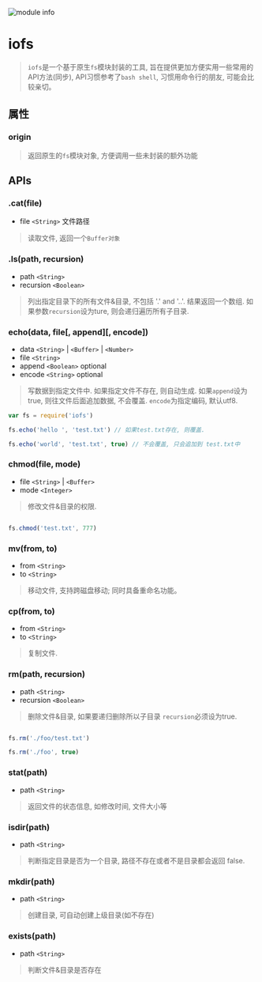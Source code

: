 ![module info](https://nodei.co/npm/iofs.png?downloads=true&downloadRank=true&stars=true)

# iofs
> `iofs`是一个基于原生`fs`模块封装的工具, 旨在提供更加方便实用一些常用的API方法(同步), API习惯参考了`bash shell`, 习惯用命令行的朋友, 可能会比较亲切。

## 属性 

### origin
> 返回原生的`fs`模块对象, 方便调用一些未封装的额外功能



## APIs

### .cat(file)
- file `<String>` 文件路径

> 读取文件, 返回一个`Buffer对象`



### .ls(path, recursion)
- path `<String>`
- recursion `<Boolean>`

> 列出指定目录下的所有文件&目录, 不包括 '.' and '..'. 结果返回一个数组.
> 如果参数`recursion`设为ture, 则会递归遍历所有子目录.


### echo(data, file[, append][, encode])
- data `<String>` | `<Buffer>` | `<Number>`
- file `<String>`
- append `<Boolean>` optional
- encode `<String>` optional

> 写数据到指定文件中. 如果指定文件不存在, 则自动生成.
> 如果`append`设为true, 则往文件后面追加数据, 不会覆盖.
> `encode`为指定编码, 默认utf8.

```javascript
var fs = require('iofs')

fs.echo('hello ', 'test.txt') // 如果test.txt存在, 则覆盖.

fs.echo('world', 'test.txt', true) // 不会覆盖, 只会追加到 test.txt中

```




### chmod(file, mode)
- file `<String>` | `<Buffer>`
- mode `<Integer>`

> 修改文件&目录的权限.

```javascript

fs.chmod('test.txt', 777)

```


### mv(from, to)
- from `<String>`
- to `<String>`

> 移动文件, 支持跨磁盘移动; 同时具备重命名功能。



### cp(from, to)
- from `<String>`
- to `<String>`

> 复制文件.



### rm(path, recursion)
- path `<String>`
- recursion `<Boolean>`

> 删除文件&目录, 如果要递归删除所以子目录 `recursion`必须设为true.

```javascript

fs.rm('./foo/test.txt')

fs.rm('./foo', true)

```



### stat(path)
- path `<String>`

> 返回文件的状态信息, 如修改时间, 文件大小等


### isdir(path)
- path `<String>`

> 判断指定目录是否为一个目录, 路径不存在或者不是目录都会返回 false.



### mkdir(path)
- path `<String>`

> 创建目录, 可自动创建上级目录(如不存在)



### exists(path)
- path `<String>`

> 判断文件&目录是否存在